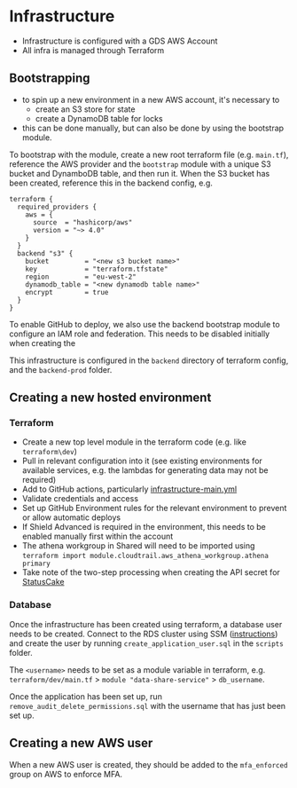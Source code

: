 # Infrastructure

- Infrastructure is configured with a GDS AWS Account
- All infra is managed through Terraform

## Bootstrapping

- to spin up a new environment in a new AWS account, it's necessary to
    - create an S3 store for state
    - create a DynamoDB table for locks
- this can be done manually, but can also be done by using the bootstrap module.

To bootstrap with the module, create a new root terraform file (e.g. `main.tf`), reference the AWS provider and
the `bootstrap` module with a unique S3 bucket and DynamboDB table, and then run it.
When the S3 bucket has been created, reference this in the backend config, e.g.

```
terraform {
  required_providers {
    aws = {
      source  = "hashicorp/aws"
      version = "~> 4.0"
    }
  }
  backend "s3" {
    bucket         = "<new s3 bucket name>"
    key            = "terraform.tfstate"
    region         = "eu-west-2"
    dynamodb_table = "<new dynamodb table name>"
    encrypt        = true
  }
}
```

To enable GitHub to deploy, we also use the backend bootstrap module to configure an IAM role and federation.
This needs to be disabled initially when creating the

This infrastructure is configured in the `backend` directory of terraform config, and the `backend-prod` folder.

## Creating a new hosted environment

### Terraform

- Create a new top level module in the terraform code (e.g. like `terraform\dev`)
- Pull in relevant configuration into it (see existing environments for available services, e.g. the lambdas for
  generating data may not be required)
- Add to GitHub actions, particularly [infrastructure-main.yml](.github/workflows/infrastructure-main.yml)
- Validate credentials and access
- Set up GitHub Environment rules for the relevant environment to prevent or allow automatic deploys
- If Shield Advanced is required in the environment, this needs to be enabled manually first within the account
- The athena workgroup in Shared will need to be imported using `terraform import module.cloudtrail.aws_athena_workgroup.athena primary`
- Take note of the two-step processing when creating the API secret for [StatusCake](./architecture/decisions/0023-statuscake-health-check.md)

### Database

Once the infrastructure has been created using terraform, a database user needs to be created.
Connect to the RDS cluster using SSM ([instructions](./connecting-to-hosted-databases.md)) and create the user by
running `create_application_user.sql` in the `scripts` folder.

The `<username>` needs to be set as a module variable in terraform,
e.g. `terraform/dev/main.tf` > `module "data-share-service"` > `db_username`.

Once the application has been set up, run `remove_audit_delete_permissions.sql` with the username that has just been set
up.

## Creating a new AWS user

When a new AWS user is created, they should be added to the `mfa_enforced` group on AWS to enforce MFA.
